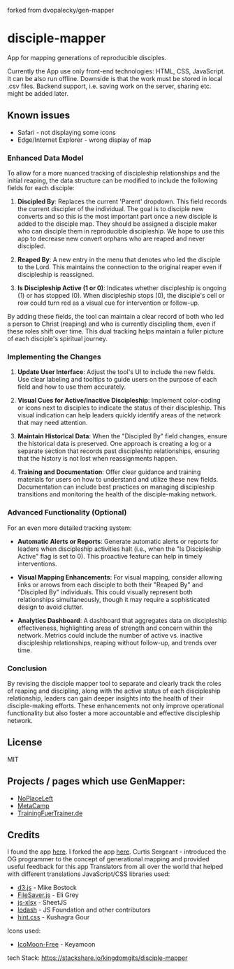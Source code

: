 forked from dvopalecky/gen-mapper
# disciple-mapper
App for mapping generations of reproducible disciples.

Currently the App use only front-end technologies: HTML, CSS, JavaScript.
It can be also run offline. Downside is that the work must be stored in local .csv files.
Backend support, i.e. saving work on the server, sharing etc. might be added later.

## Known issues
* Safari - not displaying some icons
* Edge/Internet Explorer - wrong display of map

### Enhanced Data Model

To allow for a more nuanced tracking of discipleship relationships and the initial reaping, the data structure can be modified to include the following fields for each disciple:

1. **Discipled By**: Replaces the current 'Parent' dropdown. This field records the current discipler of the individual. The goal is to disciple new converts and so this is the most important part once a new disciple is added to the disciple map. They should be assigned a disciple maker who can disciple them in reproducible discipleship. We hope to use this app to decrease new convert orphans who are reaped and never discipled. 

2. **Reaped By**: A new entry in the menu that denotes who led the disciple to the Lord. This maintains the connection to the original reaper even if discipleship is reassigned.

3. **Is Discipleship Active (1 or 0)**: Indicates whether discipleship is ongoing (1) or has stopped (0). When discipleship stops (0), the disciple's cell or row could turn red as a visual cue for intervention or follow-up.

By adding these fields, the tool can maintain a clear record of both who led a person to Christ (reaping) and who is currently discipling them, even if these roles shift over time. This dual tracking helps maintain a fuller picture of each disciple's spiritual journey.

### Implementing the Changes

1. **Update User Interface**: Adjust the tool's UI to include the new fields. Use clear labeling and tooltips to guide users on the purpose of each field and how to use them accurately.

2. **Visual Cues for Active/Inactive Discipleship**: Implement color-coding or icons next to disciples to indicate the status of their discipleship. This visual indication can help leaders quickly identify areas of the network that may need attention.

3. **Maintain Historical Data**: When the "Discipled By" field changes, ensure the historical data is preserved. One approach is creating a log or a separate section that records past discipleship relationships, ensuring that the history is not lost when reassignments happen.

4. **Training and Documentation**: Offer clear guidance and training materials for users on how to understand and utilize these new fields. Documentation can include best practices on managing discipleship transitions and monitoring the health of the disciple-making network.

### Advanced Functionality (Optional)

For an even more detailed tracking system:

- **Automatic Alerts or Reports**: Generate automatic alerts or reports for leaders when discipleship activities halt (i.e., when the "Is Discipleship Active" flag is set to 0). This proactive feature can help in timely interventions.

- **Visual Mapping Enhancements**: For visual mapping, consider allowing links or arrows from each disciple to both their "Reaped By" and "Discipled By" individuals. This could visually represent both relationships simultaneously, though it may require a sophisticated design to avoid clutter.

- **Analytics Dashboard**: A dashboard that aggregates data on discipleship effectiveness, highlighting areas of strength and concern within the network. Metrics could include the number of active vs. inactive discipleship relationships, reaping without follow-up, and trends over time.

### Conclusion

By revising the disciple mapper tool to separate and clearly track the roles of reaping and discipling, along with the active status of each discipleship relationship, leaders can gain deeper insights into the health of their disciple-making efforts. These enhancements not only improve operational functionality but also foster a more accountable and effective discipleship network.


## License
MIT

## Projects / pages which use GenMapper:
* [NoPlaceLeft](http://noplaceleft.net/genmapper/)
* [MetaCamp](https://metacamp.org/generational-mapping-software/)
* [TrainingFuerTrainer.de](https://www.trainingfuertrainer.de/baumzeichner/)

## Credits
I found the app [here](https://dvopalecky.github.io/gen-mapper).
I forked the app [here](). 
Curtis Sergeant - introduced the OG programmer to the concept of generational mapping and
  provided useful feedback for this app
Translators from all over the world that helped with different translations
JavaScript/CSS libraries used:
* [d3.js](https://d3js.org) - Mike Bostock
* [FileSaver.js](https://github.com/eligrey/FileSaver.js) - Eli Grey
* [js-xlsx](https://github.com/SheetJS/js-xlsx) - SheetJS
* [lodash](https://lodash.com) - JS Foundation and other contributors
* [hint.css](https://github.com/chinchang/hint.css/) - Kushagra Gour

Icons used:
* [IcoMoon-Free](https://github.com/Keyamoon/IcoMoon-Free) - Keyamoon

tech Stack:
https://stackshare.io/kingdomgits/disciple-mapper


